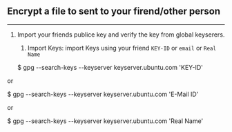 ## Encrypt a file to sent to your firend/other person

-------------------------------------------------------
1. Import your friends publice key and verify the key from global keyserers.

   1. Import Keys: import Keys using your friend `KEY-ID` or `email` or `Real Name`
     
    
     $ gpg --search-keys --keyserver keyserver.ubuntu.com 'KEY-ID'

or

$ gpg --search-keys --keyserver keyserver.ubuntu.com 'E-Mail ID'

or

$ gpg --search-keys --keyserver keyserver.ubuntu.com 'Real Name'
